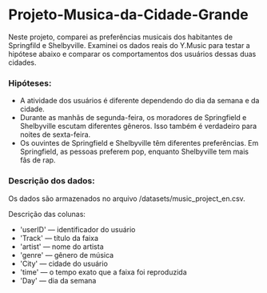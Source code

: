 # Projeto-Musica-da-Cidade-Grande

Neste projeto, comparei as preferências musicais dos habitantes de Springfild e Shelbyville. Examinei os dados reais do Y.Music para testar a hipótese abaixo e comparar os comportamentos dos usuários dessas duas cidades.

### Hipóteses:

- A atividade dos usuários é diferente dependendo do dia da semana e da cidade.
- Durante as manhãs de segunda-feira, os moradores de Springfield e Shelbyville escutam diferentes gêneros. Isso também é verdadeiro para noites de sexta-feira.
- Os ouvintes de Springfield e Shelbyville têm diferentes preferências. Em Springfield, as pessoas preferem pop, enquanto Shelbyville tem mais fãs de rap.

### Descrição dos dados:
Os dados são armazenados no arquivo /datasets/music_project_en.csv. 

Descrição das colunas:

- 'userID' — identificador do usuário
- 'Track' — título da faixa
- 'artist' — nome do artista
- 'genre' — gênero de música
- 'City' — cidade do usuário
- 'time' — o tempo exato que a faixa foi reproduzida
- 'Day' — dia da semana
